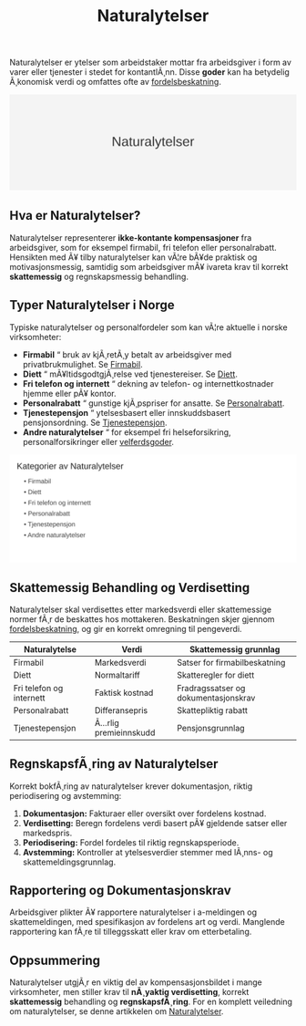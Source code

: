 ﻿---
title: "Naturalytelser"
meta_title: "Naturalytelser"
meta_description: 'Naturalytelser er ytelser som arbeidstaker mottar fra arbeidsgiver i form av varer eller tjenester i stedet for kontantlÃ¸nn. Disse **goder** kan ha betydelig Ã...'
slug: naturalytelser
type: blog
layout: pages/single
---

Naturalytelser er ytelser som arbeidstaker mottar fra arbeidsgiver i form av varer eller tjenester i stedet for kontantlÃ¸nn. Disse **goder** kan ha betydelig Ã¸konomisk verdi og omfattes ofte av [fordelsbeskatning](/blogs/regnskap/fordelsbeskatning "Fordelsbeskatning - Beskatning av Naturalytelser og Personalfordeler").

![Naturalytelser](naturalytelser-image.svg)

## Hva er Naturalytelser?

Naturalytelser representerer **ikke-kontante kompensasjoner** fra arbeidsgiver, som for eksempel firmabil, fri telefon eller personalrabatt. Hensikten med Ã¥ tilby naturalytelser kan vÃ¦re bÃ¥de praktisk og motivasjonsmessig, samtidig som arbeidsgiver mÃ¥ ivareta krav til korrekt **skattemessig** og regnskapsmessig behandling.

## Typer Naturalytelser i Norge

Typiske naturalytelser og personalfordeler som kan vÃ¦re aktuelle i norske virksomheter:

* **Firmabil** “ bruk av kjÃ¸retÃ¸y betalt av arbeidsgiver med privatbrukmulighet. Se [Firmabil](/blogs/regnskap/firmabil "Firmabil - RegnskapsfÃ¸ring og Skattebehandling").
* **Diett** “ mÃ¥ltidsgodtgjÃ¸relse ved tjenestereiser. Se [Diett](/blogs/regnskap/diett "Diett i regnskap: Guide til normaltariffer, regler og regnskapsfÃ¸ring").
* **Fri telefon og internett** “ dekning av telefon- og internettkostnader hjemme eller pÃ¥ kontor.
* **Personalrabatt** “ gunstige kjÃ¸pspriser for ansatte. Se [Personalrabatt](/blogs/regnskap/hva-er-personalrabatt "Hva er Personalrabatt? Skatteplikt og RegnskapsfÃ¸ring").
* **Tjenestepensjon** “ ytelsesbasert eller innskuddsbasert pensjonsordning. Se [Tjenestepensjon](/blogs/regnskap/hva-er-tjenestepensjon "Hva er Tjenestepensjon? Regulering og RegnskapsfÃ¸ring").
* **Andre naturalytelser** “ for eksempel fri helseforsikring, personalforsikringer eller [velferdsgoder](/blogs/regnskap/velferdsgoder "Velferdsgoder i Norsk Regnskap: Oversikt over Ansattfordeler og RegnskapsfÃ¸ring").

![Naturalytelser Kategorier](naturalytelser-kategorier.svg)

## Skattemessig Behandling og Verdisetting

Naturalytelser skal verdisettes etter markedsverdi eller skattemessige normer fÃ¸r de beskattes hos mottakeren. Beskatningen skjer gjennom [fordelsbeskatning](/blogs/regnskap/fordelsbeskatning "Fordelsbeskatning - Beskatning av Naturalytelser og Personalfordeler"), og gir en korrekt omregning til pengeverdi.

| **Naturalytelse**           | **Verdi**             | **Skattemessig grunnlag**                          |
|------------------------------|-----------------------|----------------------------------------------------|
| Firmabil                     | Markedsverdi          | Satser for firmabilbeskatning                      |
| Diett                        | Normaltariff          | Skatteregler for diett                             |
| Fri telefon og internett     | Faktisk kostnad       | Fradragssatser og dokumentasjonskrav               |
| Personalrabatt               | Differansepris        | Skattepliktig rabatt                              |
| Tjenestepensjon              | Ã…rlig premieinnskudd  | Pensjonsgrunnlag                                  |

## RegnskapsfÃ¸ring av Naturalytelser

Korrekt bokfÃ¸ring av naturalytelser krever dokumentasjon, riktig periodisering og avstemming:

1. **Dokumentasjon:** Fakturaer eller oversikt over fordelens kostnad.
2. **Verdisetting:** Beregn fordelens verdi basert pÃ¥ gjeldende satser eller markedspris.
3. **Periodisering:** Fordel fordeles til riktig regnskapsperiode.
4. **Avstemming:** Kontroller at ytelsesverdier stemmer med lÃ¸nns- og skattemeldingsgrunnlag.

## Rapportering og Dokumentasjonskrav

Arbeidsgiver plikter Ã¥ rapportere naturalytelser i a-meldingen og skattemeldingen, med spesifikasjon av fordelens art og verdi. Manglende rapportering kan fÃ¸re til tilleggsskatt eller krav om etterbetaling.

## Oppsummering

Naturalytelser utgjÃ¸r en viktig del av kompensasjonsbildet i mange virksomheter, men stiller krav til **nÃ¸yaktig verdisetting**, korrekt **skattemessig** behandling og **regnskapsfÃ¸ring**. For en komplett veiledning om naturalytelser, se denne artikkelen om [Naturalytelser](/blogs/regnskap/naturalytelser "Naturalytelser i Norsk Regnskap: Guide til Naturlige Ytelser og Beskatning").






